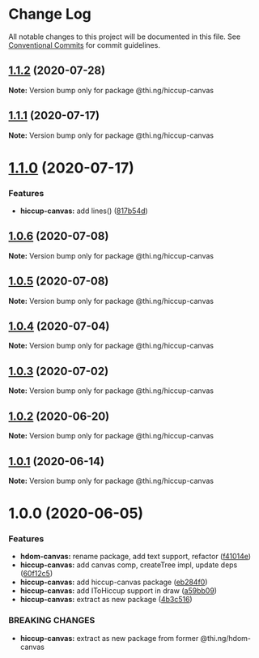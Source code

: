 # Change Log

All notable changes to this project will be documented in this file.
See [Conventional Commits](https://conventionalcommits.org) for commit guidelines.

## [1.1.2](https://github.com/thi-ng/umbrella/compare/@thi.ng/hiccup-canvas@1.1.1...@thi.ng/hiccup-canvas@1.1.2) (2020-07-28)

**Note:** Version bump only for package @thi.ng/hiccup-canvas





## [1.1.1](https://github.com/thi-ng/umbrella/compare/@thi.ng/hiccup-canvas@1.1.0...@thi.ng/hiccup-canvas@1.1.1) (2020-07-17)

**Note:** Version bump only for package @thi.ng/hiccup-canvas





# [1.1.0](https://github.com/thi-ng/umbrella/compare/@thi.ng/hiccup-canvas@1.0.6...@thi.ng/hiccup-canvas@1.1.0) (2020-07-17)


### Features

* **hiccup-canvas:** add lines() ([817b54d](https://github.com/thi-ng/umbrella/commit/817b54d6758cf8c74e5d1b450be7d9f8dc2356fc))





## [1.0.6](https://github.com/thi-ng/umbrella/compare/@thi.ng/hiccup-canvas@1.0.5...@thi.ng/hiccup-canvas@1.0.6) (2020-07-08)

**Note:** Version bump only for package @thi.ng/hiccup-canvas





## [1.0.5](https://github.com/thi-ng/umbrella/compare/@thi.ng/hiccup-canvas@1.0.4...@thi.ng/hiccup-canvas@1.0.5) (2020-07-08)

**Note:** Version bump only for package @thi.ng/hiccup-canvas





## [1.0.4](https://github.com/thi-ng/umbrella/compare/@thi.ng/hiccup-canvas@1.0.3...@thi.ng/hiccup-canvas@1.0.4) (2020-07-04)

**Note:** Version bump only for package @thi.ng/hiccup-canvas





## [1.0.3](https://github.com/thi-ng/umbrella/compare/@thi.ng/hiccup-canvas@1.0.2...@thi.ng/hiccup-canvas@1.0.3) (2020-07-02)

**Note:** Version bump only for package @thi.ng/hiccup-canvas





## [1.0.2](https://github.com/thi-ng/umbrella/compare/@thi.ng/hiccup-canvas@1.0.1...@thi.ng/hiccup-canvas@1.0.2) (2020-06-20)

**Note:** Version bump only for package @thi.ng/hiccup-canvas





## [1.0.1](https://github.com/thi-ng/umbrella/compare/@thi.ng/hiccup-canvas@1.0.0...@thi.ng/hiccup-canvas@1.0.1) (2020-06-14)

**Note:** Version bump only for package @thi.ng/hiccup-canvas





# 1.0.0 (2020-06-05)


### Features

* **hdom-canvas:** rename package, add text support, refactor ([f41014e](https://github.com/thi-ng/umbrella/commit/f41014ebffa8d4051fccbf04080d814fd62a474b))
* **hiccup-canvas:** add canvas comp, createTree impl, update deps ([60f12c5](https://github.com/thi-ng/umbrella/commit/60f12c5da7a7803e00846da6c316f65952097067))
* **hiccup-canvas:** add hiccup-canvas package ([eb284f0](https://github.com/thi-ng/umbrella/commit/eb284f0129118e5ef180383a3cd4a31915a5d82a))
* **hiccup-canvas:** add IToHiccup support in draw ([a59bb09](https://github.com/thi-ng/umbrella/commit/a59bb0923f37677d6579aede0dbe9958b0150d81))
* **hiccup-canvas:** extract as new package ([4b3c516](https://github.com/thi-ng/umbrella/commit/4b3c516573dc9cb247dedc211210151575709925))


### BREAKING CHANGES

* **hiccup-canvas:** extract as new package from former @thi.ng/hdom-canvas

